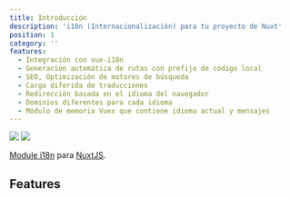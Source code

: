 ```yaml
---
title: Introducción
description: 'i18n (Internacionalización) para tu proyecto de Nuxt'
position: 1
category: ''
features:
  - Integración con vue-i18n
  - Generación automática de rutas con prefijo de código local
  - SEO, Optimización de motores de búsqueda
  - Carga diferida de traducciones
  - Redirección basada en el idioma del navegador
  - Dominios diferentes para cada idioma
  - Módulo de memoria Vuex que contiene idioma actual y mensajes
---
```


<img src="/preview.png" class="light-img" />
<img src="/preview-dark.png" class="dark-img" />

[Module i18n](https://github.com/nuxt-community/i18n-module) para [NuxtJS](https://nuxtjs.org).


## Features

<list :items="features"></list>

